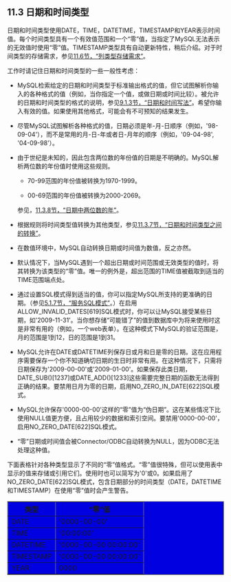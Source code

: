 ## 11.3 日期和时间类型

日期和时间类型使用DATE，TIME，DATETIME，TIMESTAMP和YEAR表示时间值。每个时间类型具有一个有效值范围和一个“零”值，当指定了MySQL无法表示的无效值时使用“零”值。TIMESTAMP类型具有自动更新特性，稍后介绍。对于时间类型的存储需求，参见[11.6节，“列类型存储需求”](./11.06.00_Data_Type_Storage_Requirements.md)。

工作时请记住日期和时间类型的一些一般性考虑：

* MySQL检索给定的日期和时间类型于标准输出格式的值，但它试图解析你输入的各种格式的值（例如，当你指定一个值，或做日期或时间比较）。被允许的日期和时间类型的格式的说明，参见[9.1.3节，“日期和时间写法”](../Chapter_09/09.01.03_Date_and_Time_Literals.md)。希望你输入有效的值。如果使用其他格式，可能会有不可预知的结果发生。

* 尽管MySQL试图解析各种格式的值，日期必须是年-月-日顺序（例如，'98-09-04'），而不是常用的月-日-年或者日-月年的顺序（例如，'09-04-98', '04-09-98'）。

* 由于世纪是未知的，因此包含两位数的年份值的日期是不明确的。MySQL解析两位数的年份值时使用这些规则。

    * 70-99范围的年份值被转换为1970-1999。

    * 00-69范围的年份值被转换为2000-2069。

    参见，[11.3.8节，“日期中两位数的年”](./11.03.08_Two-Digit_Years_in_Dates.md)。

* 根据规则将时间类型值转换为其他类型，参见[11.3.7节，“日期和时间类型之间的转换”](./11.03.07_Conversion_Between_Date_and_Time_Types.md)。

* 在数值环境中，MySQL自动转换日期或时间值为数值，反之亦然。

* 默认情况下，当MySQL遇到一个超出日期或时间范围或无效类型的值时，将其转换为该类型的“零”值。唯一的例外是，超出范围的TIME值被截取到适当的TIME范围端点处。

* 通过设置SQL模式得到适当的值，你可以指定MySQL所支持的更准确的日期。（参见[5.1.7节，“服务SQL模式”](../Chapter_05/05.01.07_Server_SQL_Modes.md)。）在启用ALLOW\_INVALID\_DATES[619]SQL模式时，你可以让MySQL接受某些日期，如'2009-11-31'。当你想存储“可能错了”的值到数据库中为将来使用时这是非常有用的（例如，一个web表单）。在这种模式下MySQL的验证范围是，月的范围是1到12，日的范围是1到31。

* MySQL允许在DATE或DATETIME列保存日或月和日是零的日期。这在应用程序需要保存一个你不知道确切日期的生日时非常有用。在这种情况下，只需将日期保存为'2009-00-00'或'2009-01-00'。如果保存此类日期，DATE\_SUB()[1237]或DATE\_ADD()[1233]这些需要完整日期的函数无法得到正确的结果。要禁用日月为零的日期，启用NO\_ZERO\_IN\_DATE[622]SQL模式。

* MySQL允许保存'0000-00-00'这样的“零”值为“伪日期”。这在某些情况下比使用NULL值更方便，且占用较少的数据和索引空间。要禁用'0000-00-00'，启用NO\_ZERO\_DATE[622]SQL模式。

* “零”日期或时间值会被Connector/ODBC自动转换为NULL，因为ODBC无法处理这种值。

下面表格针对各种类型显示了不同的“零”值格式。“零”值很特殊，但可以使用表中显示的值来存储或引用它们。使用时也可以简写为'0'或0。如果启用了NO\_ZERO\_DATE[622]SQL模式，包含日期部分的时间类型（DATE，DATETIME和TIMESTAMP）在使用“零”值时会产生警告。

<table border="1" width='100%' cellspacing="0" cellpadding="0" bgcolor="write">
<tr>
<th>类型</th>
<th>“零”值</th>
</tr>
<tr>
<td align="left">DATE</td>
<td align="left">'0000-00-00'</td>
</tr>
<tr>
<td align="left">TIME</td>
<td align="left">'00:00:00'</td>
</tr>
<tr>
<td align="left">DATETIME</td>
<td align="left">'0000-00-00 00:00:00'</td>
</tr>
<tr>
<td align="left">TIMESTAMP</td>
<td align="left">'0000-00-00 00:00:00'</td>
</tr>
<tr>
<td align="left">YEAR</td>
<td align="left">0000</td>
</tr>
</table>